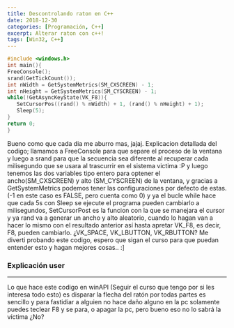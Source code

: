 ```yaml
---
title: Descontrolando raton en C++
date: 2018-12-30
categories: [Programación, C++]
excerpt: Alterar raton con c++!
tags: [Win32, C++]
---
```


```c++
#include <windows.h>
int main(){  
FreeConsole();  
srand(GetTickCount());  
int nWidth = GetSystemMetrics(SM_CXSCREEN) - 1;  
int nHeight = GetSystemMetrics(SM_CYSCREEN) - 1;  
while(!GetAsyncKeyState(VK_F8)){
   SetCursorPos((rand() % nWidth) + 1, (rand() % nHeight) + 1);
   Sleep(5);  
}  
return 0;  
}
```

 
Bueno como que cada dia me aburro mas, jajaj. Explicacion detallada del codigo; llamamos a FreeConsole para que separe el proceso de la ventana y luego a srand para que la secuencia sea diferente al recuperar cada milisegundo que se usara al trascurrir en el sistema victima :P y luego tenemos las dos variables tipo entero para optener el ancho(SM_CXSCREEN) y alto (SM_CYSCREEN) de la ventana, y gracias a GetSystemMetrics podemos tener las configuraciones por defecto de estas. (-1 en este caso es FALSE, pero cuenta como 0) y ya el bucle while hace que cada 5s con Sleep se ejecute el programa pueden cambiarlo a milisegundos, SetCursorPost es la funcion con la que se manejara el cursor y ya rand va a generar un ancho y alto aleatorio, cuando lo hagan van a hacer lo mismo con el resultado anterior así hasta apretar VK_F8, es decir, F8, pueden cambiarlo. ¿VK_SPACE, VK_LBUTTON, VK_RBUTTON? Me diverti probando este codigo, espero que sigan el curso para que puedan entender esto y hagan mejores cosas.. :]
  
### Explicación user
---

Lo que hace este codigo en winAPI (Seguir el curso que tengo por si les interesa todo esto) es disparar la flecha del ratón por todas partes es sencillo y para fastidiar a alguien no hace daño alguno en la pc solamente puedes teclear F8 y se para, o apagar la pc, pero bueno eso no lo sabrá la víctima ¿No?